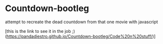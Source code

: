 # Countdown-bootleg
attempt to recreate the dead countdown from that one movie with javascript

[this is the link to see it in the job ;) (https://pandadiestro.github.io/Countdown-bootleg/Code%20n%20stuff/)]
